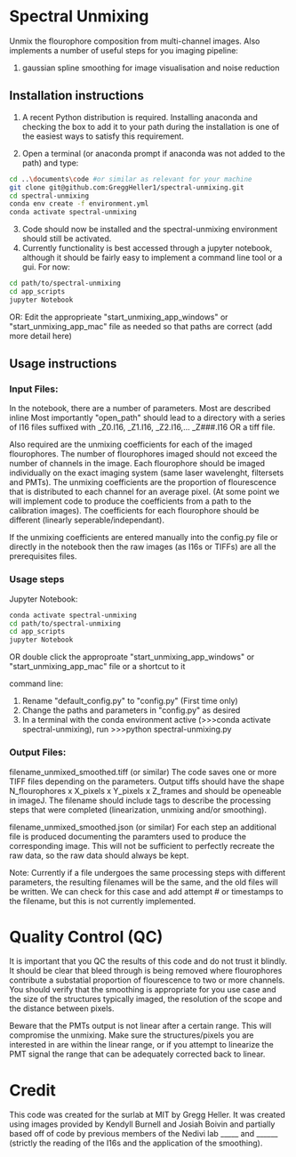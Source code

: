 # Spectral Unmixing

Unmix the flourophore composition from multi-channel images. 
Also implements a number of useful steps for you imaging pipeline:
1. gaussian spline smoothing for image visualisation and noise reduction


## Installation instructions

1. A recent Python distribution is required. Installing anaconda and checking the box to add it to your path during the installation is one of the easiest ways to satisfy this requirement.

2. Open a terminal (or anaconda prompt if anaconda was not added to the path) and type:

```bash
cd ..\documents\code #or similar as relevant for your machine
git clone git@github.com:GreggHeller1/spectral-unmixing.git
cd spectral-unmixing
conda env create -f environment.yml
conda activate spectral-unmixing

```

3. Code should now be installed and the spectral-unmixing environment should still be activated. 
4. Currently functionality is best accessed through a jupyter notebook, although it should be fairly easy to implement a command line tool or a gui. For now:

```bash
cd path/to/spectral-unmixing
cd app_scripts
jupyter Notebook
```

OR:
Edit the approprieate "start_unmixing_app_windows" or "start_unmixing_app_mac" file as needed so that paths are correct (add more detail here)

## Usage instructions
### Input Files:
In the notebook, there are a number of parameters. Most are described inline
Most importantly "open_path" should lead to a directory with a series of I16 files suffixed with _Z0.I16, _Z1.I16, _Z2.I16,... _Z###.I16 OR a tiff file.

Also required are the unmixing coefficients for each of the imaged flourophores. The number of flourophores imaged should not exceed the number of channels in the image. Each flourophore should be imaged individually on the exact imaging system (same laser wavelenght, filtersets and PMTs). The unmixing coefficients are the proportion of flourescence that is distributed to each channel for an average pixel. (At some point we will implement code to produce the coefficients from a path to the calibration images). The coefficients for each flourophore should be different (linearly seperable/independant).

If the unmixing coefficients are entered manually into the config.py file or directly in the notebook then the raw images (as I16s or TIFFs) are all the prerequisites files.


### Usage steps

Jupyter Notebook:
```bash
conda activate spectral-unmixing
cd path/to/spectral-unmixing
cd app_scripts
jupyter Notebook
```
OR double click the approproate "start_unmixing_app_windows" or "start_unmixing_app_mac" file or a shortcut to it


command line:
1. Rename "default_config.py" to "config.py" (First time only)
1. Change the paths and parameters in "config.py" as desired
1. In a terminal with the conda environment active (>>>conda activate spectral-unmixing), run >>>python spectral-unmixing.py

### Output Files:
filename_unmixed_smoothed.tiff (or similar)
The code saves one or more TIFF files depending on the parameters. Output tiffs should have the shape N_flourophores x X_pixels x Y_pixels x Z_frames and should be openeable in imageJ. The filename should include tags to describe the processing steps that were completed (linearization, unmixing and/or smoothing). 

filename_unmixed_smoothed.json (or similar)
For each step an additional file is produced documenting the paramters used to produce the corresponding image. This will not be sufficient to perfectly recreate the raw data, so the raw data should always be kept. 

Note: Currently if a file undergoes the same processing steps with different parameters, the resulting filenames will be the same, and the old files will be written. We can check for this case and add attempt # or timestamps to the filename, but this is not currently implemented.

# Quality Control (QC)

It is important that you QC the results of this code and do not trust it blindly. It should be clear that bleed through is being removed where flourophores contribute a substatial proportion of flourescence to two or more channels. You should verify that the smoothing is appropriate for you use case and the size  of the structures typically imaged, the resolution of the scope and the distance between pixels. 

Beware that the PMTs output is not linear after a certain range. This will compromise the unmixing. Make sure the structures/pixels you are interested in are within the linear range, or if you attempt to linearize the PMT signal the range that can be adequately corrected back to linear.

# Credit

This code was created for the surlab at MIT by Gregg Heller. It was created using images provided by Kendyll Burnell and Josiah Boivin and partially based off of code by previous members of the Nedivi lab _____ and ______ (strictly the reading of the I16s and the application of the smoothing). 


